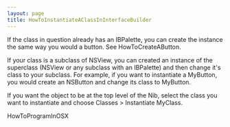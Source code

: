 ```yaml
---
layout: page
title: HowToInstantiateAClassInInterfaceBuilder
---
```




If the class in question already has an IBPalette, you can create the instance the same way you would a button. See HowToCreateAButton.

If your class is a subclass of NSView, you can created an instance of the superclass (NSView or any subclass with an IBPalette) and then change it's class to your subclass. For example, if you want to instantiate a M<nowiki/>yButton, you would create an NSButton and change its class to M<nowiki/>yButton.

If you want the object to be at the top level of the Nib, select the class you want to instantiate and choose Classes > Instantiate M<nowiki/>yClass.

HowToProgramInOSX

